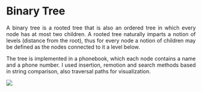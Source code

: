 # Binary Tree
<p align="justify">
A binary tree is a rooted tree that is also an ordered tree in which every node has at most two children. A rooted tree naturally imparts a notion of levels (distance from the root), thus for every node a notion of children may be defined as the nodes connected to it a level below.
</p>
<p align="justify">
 The tree is implemented in a phonebook, which each node contains a name and a phone number. I used insertion, remotion and search methods based in string comparison, also traversal paths for visualization.
</p>
<img src="https://github.com/RafaelBrandaoBastos/ConsoleApplicationBinaryTree/blob/master/binarytree.png">
